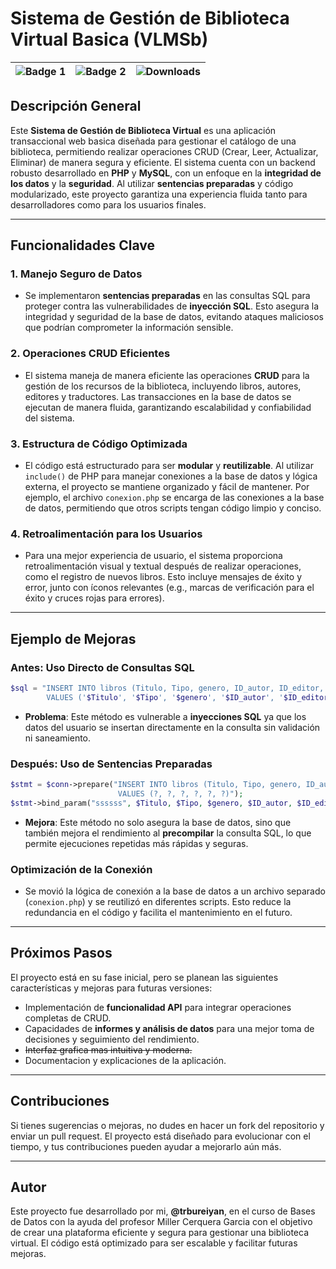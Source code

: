
# Sistema de Gestión de Biblioteca Virtual Basica (VLMSb)

| ![Badge 1](https://github.com/user-attachments/assets/4ee7973c-9dbd-42ec-8cb0-27d68999e824) | ![Badge 2](https://github.com/user-attachments/assets/0b35c9b8-b12d-4073-8efa-584f8dbdcb6f) | ![Downloads](https://img.shields.io/github/downloads/trbureiyan/App-web-BibliotecaVirtual/total?style=for-the-badge&color=8ac7ff) |
|---|---|---|



## Descripción General

Este **Sistema de Gestión de Biblioteca Virtual** es una aplicación transaccional web basica diseñada para gestionar el catálogo de una biblioteca, permitiendo realizar operaciones CRUD (Crear, Leer, Actualizar, Eliminar) de manera segura y eficiente. El sistema cuenta con un backend robusto desarrollado en **PHP** y **MySQL**, con un enfoque en la **integridad de los datos** y la **seguridad**. Al utilizar **sentencias preparadas** y código modularizado, este proyecto garantiza una experiencia fluida tanto para desarrolladores como para los usuarios finales.

---

## Funcionalidades Clave

### 1. **Manejo Seguro de Datos**
   - Se implementaron **sentencias preparadas** en las consultas SQL para proteger contra las vulnerabilidades de **inyección SQL**. Esto asegura la integridad y seguridad de la base de datos, evitando ataques maliciosos que podrían comprometer la información sensible.

### 2. **Operaciones CRUD Eficientes**
   - El sistema maneja de manera eficiente las operaciones **CRUD** para la gestión de los recursos de la biblioteca, incluyendo libros, autores, editores y traductores. Las transacciones en la base de datos se ejecutan de manera fluida, garantizando escalabilidad y confiabilidad del sistema.

### 3. **Estructura de Código Optimizada**
   - El código está estructurado para ser **modular** y **reutilizable**. Al utilizar `include()` de PHP para manejar conexiones a la base de datos y lógica externa, el proyecto se mantiene organizado y fácil de mantener. Por ejemplo, el archivo `conexion.php` se encarga de las conexiones a la base de datos, permitiendo que otros scripts tengan código limpio y conciso.

### 4. **Retroalimentación para los Usuarios**
   - Para una mejor experiencia de usuario, el sistema proporciona retroalimentación visual y textual después de realizar operaciones, como el registro de nuevos libros. Esto incluye mensajes de éxito y error, junto con íconos relevantes (e.g., marcas de verificación para el éxito y cruces rojas para errores).

---

## Ejemplo de Mejoras

### Antes: Uso Directo de Consultas SQL
   ```php
   $sql = "INSERT INTO libros (Titulo, Tipo, genero, ID_autor, ID_editor, ID_traductor) 
           VALUES ('$Titulo', '$Tipo', '$genero', '$ID_autor', '$ID_editor', '$ID_traductor')";
   ```

   - **Problema**: Este método es vulnerable a **inyecciones SQL** ya que los datos del usuario se insertan directamente en la consulta sin validación ni saneamiento.

### Después: Uso de Sentencias Preparadas
   ```php
   $stmt = $conn->prepare("INSERT INTO libros (Titulo, Tipo, genero, ID_autor, ID_editor, ID_traductor) 
                           VALUES (?, ?, ?, ?, ?, ?)");
   $stmt->bind_param("ssssss", $Titulo, $Tipo, $genero, $ID_autor, $ID_editor, $ID_traductor);
   ```

   - **Mejora**: Este método no solo asegura la base de datos, sino que también mejora el rendimiento al **precompilar** la consulta SQL, lo que permite ejecuciones repetidas más rápidas y seguras.

### Optimización de la Conexión
   - Se movió la lógica de conexión a la base de datos a un archivo separado (`conexion.php`) y se reutilizó en diferentes scripts. Esto reduce la redundancia en el código y facilita el mantenimiento en el futuro.

---

## Próximos Pasos

El proyecto está en su fase inicial, pero se planean las siguientes características y mejoras para futuras versiones:

- Implementación de **funcionalidad API** para integrar operaciones completas de CRUD.
- Capacidades de **informes y análisis de datos** para una mejor toma de decisiones y seguimiento del rendimiento.
- ~~Interfaz grafica mas intuitiva y moderna.~~
- Documentacion y explicaciones de la aplicación.

---

## Contribuciones

Si tienes sugerencias o mejoras, no dudes en hacer un fork del repositorio y enviar un pull request. El proyecto está diseñado para evolucionar con el tiempo, y tus contribuciones pueden ayudar a mejorarlo aún más.

---

## Autor

Este proyecto fue desarrollado por mi, **@trbureiyan**, en el curso de Bases de Datos con la ayuda del profesor Miller Cerquera Garcia con el objetivo de crear una plataforma eficiente y segura para gestionar una biblioteca virtual. El código está optimizado para ser escalable y facilitar futuras mejoras.

